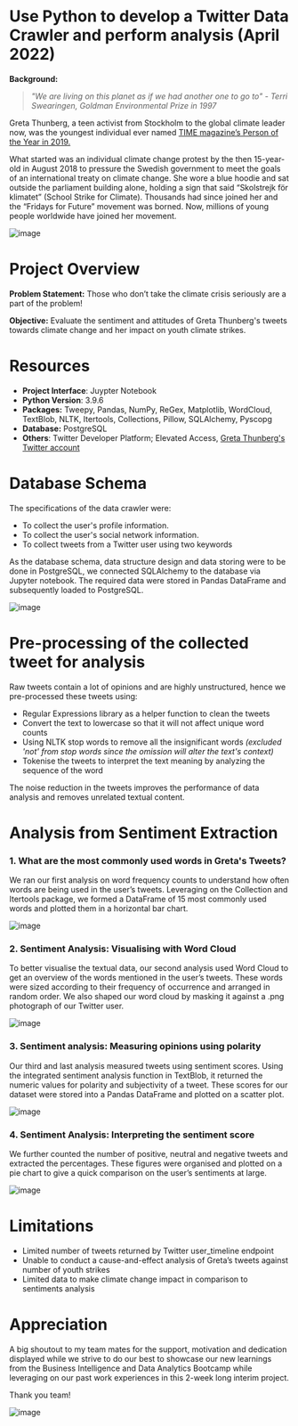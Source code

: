 # Use Python to develop a Twitter Data Crawler and perform analysis (April 2022)

__Background:__

>_"We are living on this planet as if we had another one to go to" - Terri Swearingen, Goldman Environmental Prize in 1997_

Greta Thunberg, a teen activist from Stockholm to the global climate leader now, was the youngest individual ever named [TIME magazine’s Person of the Year in 2019.](https://time.com/person-of-the-year-2019-greta-thunberg-choice)

What started was an individual climate change protest by the then 15-year-old in August 2018 to pressure the Swedish government to meet the goals of an international treaty on climate change. She wore a blue hoodie and sat outside the parliament building alone, holding a sign that said “Skolstrejk för klimatet” (School Strike for Climate). Thousands had since joined her and the “Fridays for Future” movement was borned. Now, millions of young people worldwide have joined her movement. 

![image](https://user-images.githubusercontent.com/120662583/217272893-5468e860-1775-4f7e-b52e-2af414760086.png)

# Project Overview

__Problem Statement:__ Those who don’t take the climate crisis seriously are a part of the problem!

__Objective:__ Evaluate the sentiment and attitudes of Greta Thunberg's tweets towards climate change and her impact on youth climate strikes.

# Resources

- __Project Interface__: Juypter Notebook
- __Python Version__: 3.9.6
- __Packages:__ Tweepy, Pandas, NumPy, ReGex, Matplotlib, WordCloud, TextBlob, NLTK, Itertools, Collections, Pillow, SQLAlchemy, Pyscopg
- __Database:__ PostgreSQL
- __Others__: Twitter Developer Platform; Elevated Access, [Greta Thunberg's Twitter account](https://twitter.com/GretaThunberg)

# Database Schema 

The specifications of the data crawler were: 
- To collect the user's profile information.
- To collect the user's social network information.
- To collect tweets from a Twitter user using two keywords

As the database schema, data structure design and data storing were to be done in PostgreSQL, we connected SQLAlchemy to the database via Jupyter notebook. The required data were stored in Pandas DataFrame and subsequently loaded to PostgreSQL.

![image](https://user-images.githubusercontent.com/120662583/217277549-11207ec3-2130-447a-8eca-add671bdd76c.png)

# Pre-processing of the collected tweet for analysis
Raw tweets contain a lot of opinions and are highly unstructured, hence we pre-processed these tweets using: 
- Regular Expressions library as a helper function to clean the tweets  
- Convert the text to lowercase so that it will not affect unique word counts
- Using NLTK stop words to remove all the insignificant words _(excluded 'not' from stop words since the omission will alter the text's context)_
- Tokenise the tweets to interpret the text meaning by analyzing the sequence of the word

The noise reduction in the tweets improves the performance of data analysis and removes unrelated textual content. 

# Analysis from Sentiment Extraction 

### __1. What are the most commonly used words in Greta's Tweets?__

We ran our first analysis on word frequency counts to understand how often words are being used in the user’s tweets. Leveraging on the Collection and Itertools package, we formed a DataFrame of 15 most commonly used words and plotted them in a horizontal bar chart. 

![image](https://user-images.githubusercontent.com/120662583/217288503-1e45437c-7d42-4e4e-a329-a9a5bda2373a.png)


### __2. Sentiment Analysis: Visualising with Word Cloud__

To better visualise the textual data, our second analysis used Word Cloud to get an overview of the words mentioned in the user’s tweets. These words were sized according to their frequency of occurrence and arranged in random order. We also shaped our word cloud by masking it against a .png photograph of our Twitter user.

![image](https://user-images.githubusercontent.com/120662583/217289871-ec903415-9f59-407c-9480-9583fef93c2f.png)


### __3. Sentiment analysis: Measuring opinions using polarity__
Our third and last analysis measured tweets using sentiment scores. Using the integrated sentiment analysis function in TextBlob, it returned the numeric values for polarity and subjectivity of a tweet. These scores for our dataset were stored into a Pandas DataFrame and plotted on a scatter plot. 

![image](https://user-images.githubusercontent.com/120662583/217290760-d8d9b863-55d0-4b98-8d2b-f83c573dd751.png)


### __4. Sentiment Analysis: Interpreting the sentiment score__
We further counted the number of positive, neutral and negative tweets and extracted the percentages. These figures were organised and plotted on a pie chart to give a quick comparison on the user’s sentiments at large. 

![image](https://user-images.githubusercontent.com/120662583/217291216-2dcf04c2-9c49-4eb2-988f-2632145a95bb.png)

# Limitations
- Limited number of tweets returned by Twitter user_timeline endpoint 
- Unable to conduct a cause-and-effect analysis of Greta’s tweets against number of youth strikes
- Limited data to make climate change impact in comparison to sentiments analysis

# Appreciation

A big shoutout to my team mates for the support, motivation and dedication displayed while we strive to do our best to showcase our new learnings from the Business Intelligence and Data Analytics Bootcamp while leveraging on our past work experiences in this 2-week long interim project. 

Thank you team! 

![image](https://user-images.githubusercontent.com/120662583/217453746-9293223b-3efc-4e93-ab91-1f1f0ee21900.png)

